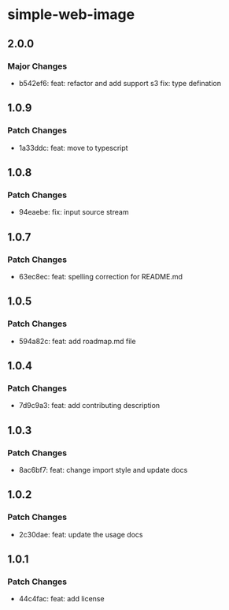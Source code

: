 # simple-web-image

## 2.0.0

### Major Changes

- b542ef6: feat: refactor and add support s3
  fix: type defination

## 1.0.9

### Patch Changes

- 1a33ddc: feat: move to typescript

## 1.0.8

### Patch Changes

- 94eaebe: fix: input source stream

## 1.0.7

### Patch Changes

- 63ec8ec: feat: spelling correction for README.md

## 1.0.5

### Patch Changes

- 594a82c: feat: add roadmap.md file

## 1.0.4

### Patch Changes

- 7d9c9a3: feat: add contributing description

## 1.0.3

### Patch Changes

- 8ac6bf7: feat: change import style and update docs

## 1.0.2

### Patch Changes

- 2c30dae: feat: update the usage docs

## 1.0.1

### Patch Changes

- 44c4fac: feat: add license
